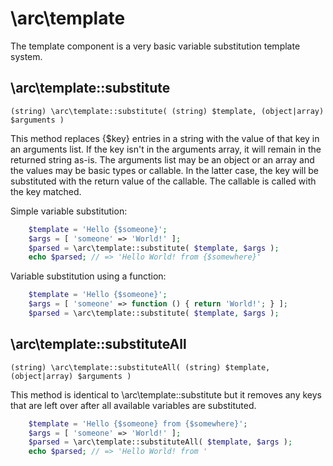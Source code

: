 # \arc\template

The template component is a very basic variable substitution template system. 

## \arc\template::substitute
	(string) \arc\template::substitute( (string) $template, (object|array) $arguments )

This method replaces {$key} entries in a string with the value of that key in an arguments list. If the key isn't in the arguments array, it will remain in the returned string as-is. The arguments list may be an object or an array and the values may be basic types or callable.
In the latter case, the key will be substituted with the return value of the callable. The callable is called with the key matched.

Simple variable substitution:

```php
	$template = 'Hello {$someone}';
    $args = [ 'someone' => 'World!' ];
    $parsed = \arc\template::substitute( $template, $args );
    echo $parsed; // => 'Hello World! from {$somewhere}'
```

Variable substitution using a function:

```php
    $template = 'Hello {$someone}';
    $args = [ 'someone' => function () { return 'World!'; } ];
    $parsed = \arc\template::substitute( $template, $args );
```

## \arc\template::substituteAll
	(string) \arc\template::substituteAll( (string) $template, (object|array) $arguments )

This method is identical to \arc\template::substitute but it removes any keys that are left over after all available variables are substituted.

```php
    $template = 'Hello {$someone} from {$somewhere}';
    $args = [ 'someone' => 'World!' ];
    $parsed = \arc\template::substituteAll( $template, $args );
    echo $parsed; // => 'Hello World! from '
```

